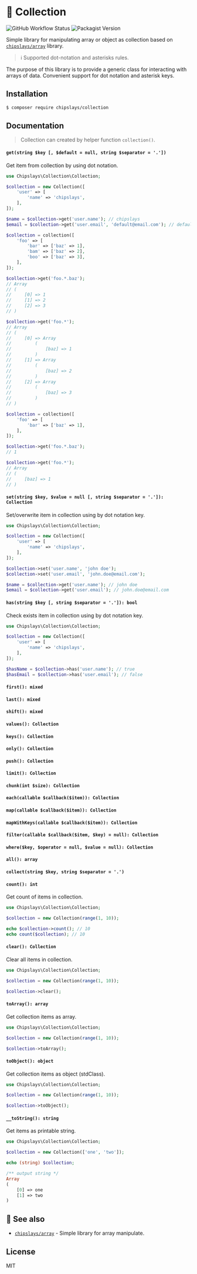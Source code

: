 # 📂 Collection

![GitHub Workflow Status](https://img.shields.io/github/workflow/status/chipslays/collection/Tests)
![Packagist Version](https://img.shields.io/packagist/v/chipslays/collection)

Simple library for manipulating array or object as collection based on [`chipslays/array`](https://github.com/chipslays/array) library.

> ℹ Supported dot-notation and asterisks rules.

The purpose of this library is to provide a generic class for interacting with arrays of data. Convenient support for dot notation and asterisk keys.

## Installation

```bash
$ composer require chipslays/collection
```

## Documentation

> Collection can created by helper function `collection()`.

#### `get(string $key [, $default = null, string $separator = '.'])`

Get item from collection by using dot notation.

```php
use Chipslays\Collection\Collection;

$collection = new Collection([
    'user' => [
        'name' => 'chipslays',
    ],
]);

$name = $collection->get('user.name'); // chipslays
$email = $collection->get('user.email', 'default@email.com'); // default@email.com
```

```php
$collection = collection([
    'foo' => [
        'bar' => ['baz' => 1],
        'bam' => ['baz' => 2],
        'boo' => ['baz' => 3],
    ],
]);

$collection->get('foo.*.baz');
// Array
// (
//     [0] => 1
//     [1] => 2
//     [2] => 3
// )

$collection->get('foo.*');
// Array
// (
//     [0] => Array
//         (
//             [baz] => 1
//         )
//     [1] => Array
//         (
//             [baz] => 2
//         )
//     [2] => Array
//         (
//             [baz] => 3
//         )
// )
```


```php
$collection = collection([
    'foo' => [
        'bar' => ['baz' => 1],
    ],
]);

$collection->get('foo.*.baz');
// 1

$collection->get('foo.*');
// Array
// (
//     [baz] => 1
// )

```

#### `set(string $key, $value = null [, string $separator = '.']): Collection`

Set/overwrite item in collection using by dot notation key.

```php
use Chipslays\Collection\Collection;

$collection = new Collection([
    'user' => [
        'name' => 'chipslays',
    ],
]);

$collection->set('user.name', 'john doe');
$collection->set('user.email', 'john.doe@email.com');

$name = $collection->get('user.name'); // john doe
$email = $collection->get('user.email'); // john.doe@email.com
```

#### `has(string $key [, string $separator = '.']): bool`

Check exists item in collection using by dot notation key.

```php
use Chipslays\Collection\Collection;

$collection = new Collection([
    'user' => [
        'name' => 'chipslays',
    ],
]);

$hasName = $collection->has('user.name'); // true
$hasEmail = $collection->has('user.email'); // false
```
#### `first(): mixed`
#### `last(): mixed`
#### `shift(): mixed`
#### `values(): Collection`
#### `keys(): Collection`
#### `only(): Collection`
#### `push(): Collection`
#### `limit(): Collection`
#### `chunk(int $size): Collection`
#### `each(callable $callback($item)): Collection`
#### `map(callable $callback($item)): Collection`
#### `mapWithKeys(callable $callback($item)): Collection`
#### `filter(callable $callback($item, $key) = null): Collection`
#### `where($key, $operator = null, $value = null): Collection`
#### `all(): array`
#### `collect(string $key, string $separator = '.')`

#### `count(): int`

Get count of items in collection.

```php
use Chipslays\Collection\Collection;

$collection = new Collection(range(1, 10));

echo $collection->count(); // 10
echo count($collection); // 10
```

#### `clear(): Collection`

Clear all items in collection.

```php
use Chipslays\Collection\Collection;

$collection = new Collection(range(1, 10));

$collection->clear();
```

#### `toArray(): array`

Get collection items as array.

```php
use Chipslays\Collection\Collection;

$collection = new Collection(range(1, 10));

$collection->toArray();
```

#### `toObject(): object`

Get collection items as object (stdClass).

```php
use Chipslays\Collection\Collection;

$collection = new Collection(range(1, 10));

$collection->toObject();
```

#### `__toString(): string`

Get items as printable string.

```php
use Chipslays\Collection\Collection;

$collection = new Collection(['one', 'two']);

echo (string) $collection;

/** output string */
Array
(
    [0] => one
    [1] => two
)
```

## 👀 See also

* [`chipslays/array`](https://github.com/chipslays/array) - Simple library for array manipulate.

## License
MIT

